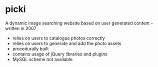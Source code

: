 picki
=====

A dynamic image searching website based on user generated content - written in 2007

- relies on users to catalogue photos correctly
- relies on users to generate and add the photo assets
- procedurally built
- contains usage of jQuery libraries and plugins
- MySQL scheme not available
